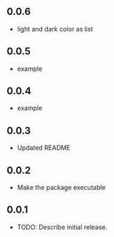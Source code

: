 ## 0.0.6
* light and dark color as list
## 0.0.5
* example
## 0.0.4
* example
## 0.0.3
* Updated README
## 0.0.2
* Make the package executable

## 0.0.1

* TODO: Describe initial release.
